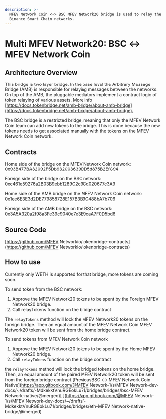 ```yaml
---
description: >-
  MFEV Network Coin <-> BSC MFEV Network20 bridge is used to relay the MFEV Network20 tokens between MFEV Network Coin and
  Binance Smart Chain networks.
---
```


# Multi MFEV Network20: BSC ↔ MFEV Network Coin

## Architecture Overview <a id="architecture-overview"></a>

This bridge is two layer bridge. In the base level the Arbitrary Message Bridge \(AMB\) is responsible for relaying messages between the networks. On top of the AMB, the pluggable mediators implement a contract logic of token relaying of various assets. More info [https://docs.tokenbridge.net/amb-bridge/about-amb-bridge](https://docs.tokenbridge.net/amb-bridge/about-amb-bridge).‌

The BSC bridge is a restricted bridge, meaning that only the MFEV Network Coin team can add new tokens to the bridge. This is done because the new tokens needs to get associated manually with the tokens on the MFEV Network Coin network.‌

## Contracts <a id="contracts"></a>

Home side of the bridge on the MFEV Network Coin network: [0x93B477BA32092F5Db932003639DD5d875B2EfC94](https://mediablock.ai/address/0x93B477BA32092F5Db932003639DD5d875B2EfC94/transactions)​‌

Foreign side of the bridge on the BSC network: [0xc461e59276a2B03B9ebb1289C2c9Cd020677c3A9](https://bscscan.com/address/0xc461e59276a2B03B9ebb1289C2c9Cd020677c3A9)​‌

Home side of the AMB bridge on the MFEV Network Coin network: [0x1ee6E3E3d2DE779858728E157B3B9C488bA7b706](https://mediablock.ai/address/0x1ee6E3E3d2DE779858728E157B3B9C488bA7b706/transactions)​‌

Foreign side of the AMB bridge on the BSC network: [0x3A5A320a2f98a3Fe39c9040e7e3E9caA7F0D5bd6](https://bscscan.com/address/0x3A5A320a2f98a3Fe39c9040e7e3E9caA7F0D5bd6)​‌

## Source Code <a id="source-code"></a>

[https://github.com/MFEV Networkio/tokenbridge-contracts](https://github.com/MFEV Networkio/tokenbridge-contracts)

## How to use <a id="how-to-use"></a>

Currently only WETH is supported for that bridge, more tokens are coming soon.‌

To send token from the BSC network:‌

1. Approve the MFEV Network20 tokens to be spent by the Foreign MFEV Network20 bridge.
2. Call relayTokens function on the bridge contract

The `relayTokens` method will lock the MFEV Network20 tokens on the foreign bridge. Then an equal amount of the MFEV Network Coin MFEV Network20 token will be sent from the home bridge contract.‌

To send tokens from MFEV Network Coin network‌

1. Approve the MFEV Network20 tokens to be spent by the Home MFEV Network20 bridge.
2. Call `relayTokens` function on the bridge contract

the `relayTokens` method will lock the bridged tokens on the home bridge. Then, an equal amount of the paired MFEV Network20 token will be sent from the foreign bridge contract.[PreviousBSC ↔ MFEV Network Coin Native](https://app.gitbook.com/@MFEV Network-1/s/MFEV Network-dev-docs/~/drafts/-MdkekktVnuRGEokLu71/bridges/bridges/bsc-MFEV Network-native/@merged)[
](https://app.gitbook.com/@MFEV Network-1/s/MFEV Network-dev-docs/~/drafts/-MdkekktVnuRGEokLu71/bridges/bridges/eth-MFEV Network-native-bridge/@merged)
